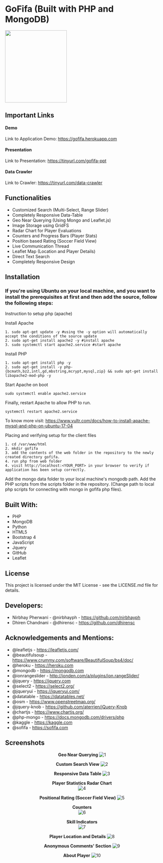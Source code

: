 # GoFifa (Built with PHP and MongoDB)

<a href="https://gofifa.herokuapp.com"><img src="https://i.ibb.co/CM8V5cM/logo.png" width="202" height="237"></a>

## Important Links 

#### Demo 
Link to Application Demo: https://gofifa.herokuapp.com

#### Presentation
Link to Presentation: https://tinyurl.com/gofifa-ppt

#### Data Crawler
Link to Crawler: https://tinyurl.com/data-crawler

## Functionalities 
- Customized Search (Multi-Select, Range Slider)
- Completely Responsive Data-Table
- Geo Near Querying (Using Mongo and Leaflet.js)
- Image Storage using GridFS
- Radar Chart for Player Evaluations
- Counters and Progress Bars (Player Stats)
- Position based Rating (Soccer Field View)
- Live Communication Thread 
- Leaflet Map (Location and Player Details)
- Direct Text Search 
- Completely Responsive Design

## Installation

### If you're using Ubuntu on your local machine, and you want to install the prerequisites at first and then add the source, follow the following steps:

Instruction to setup php (apache)

Install Apache
```
1. sudo apt-get update -y #using the -y option will automatically accept the conditions of the source update
2. sudo apt-get install apache2 -y #install apache
3. sudo systemctl start apache2.service #start apache
```

Install PHP
```
1. sudo apt-get install php -y
2. sudo apt-get install -y php-{bcmath,bz2,intl,gd,mbstring,mcrypt,mysql,zip} && sudo apt-get install libapache2-mod-php -y
```

Start Apache on boot
```
sudo systemctl enable apache2.service
```

Finally, restart Apache to allow PHP to run.
```
systemctl restart apache2.service
```

To know more visit: https://www.vultr.com/docs/how-to-install-apache-mysql-and-php-on-ubuntu-17-04

Placing and verifying setup for the client files
```
1. cd /var/www/html
2. mkdir gofifa
3. add the contents of the web folder in the repository to the newly created directory gofifa.
4. run php from web folder
4. visit http://localhost:<YOUR_PORT> in your browser to verify if application has been setup correctly.
```
Add the mongo data folder to your local machine's mongodb path.
Add the PHP scripts from the scripts folder in the repository. (Change path to local php scripts for connecting with mongo in gofifa php files).  

## Built With:
- PHP
- MongoDB
- Python
- HTML5
- Bootstrap 4
- JavaScript
- Jquery
- GitHub
- Leaflet
    
## License
This project is licensed under the MIT License - see the LICENSE.md file for details. 

## Developers:
- Nirbhay Pherwani - @nirbhayph - https://github.com/nirbhayph 
- Dhiren Chandnani - @dhirensc - https://github.com/dhirensc 

## Acknowledgements and Mentions:
- @leafletjs - https://leafletjs.com/
- @beautifulsoup - https://www.crummy.com/software/BeautifulSoup/bs4/doc/
- @heroku - https://heroku.com
- @mongodb - https://mongodb.com
- @ionrangeslider - http://ionden.com/a/plugins/ion.rangeSlider/
- @jquery - https://jquery.com
- @select2 - https://select2.org/
- @jqueryui - https://jqueryui.com/
- @datatable - https://datatables.net/
- @osm - https://www.openstreetmap.org/
- @jquery-knob - https://github.com/aterrien/jQuery-Knob
- @chartjs - https://www.chartjs.org/
- @php-mongo - https://docs.mongodb.com/drivers/php
- @kaggle - https://kaggle.com
- @sofifa - https://sofifa.com

## Screenshots
<p align="center">
    <b>Geo Near Querying</b>
    <img src="https://i.ibb.co/S6SNxRg/1.png" alt="1">
</p>
<p align="center">
    <b>Custom Search View</b>
    <img src="https://i.ibb.co/9wL64vr/2.png" alt="2">
</p>
<p align="center">
    <b>Responsive Data Table</b>
    <img src="https://i.ibb.co/Ct2z4W4/3.png" alt="3">
</p>
<p align="center">
    <b>Player Statistics Radar Chart</b><br/>
    <img src="https://i.ibb.co/hCvRmxy/4.png" alt="4">
</p>
<p align="center">
    <b>Positional Rating (Soccer Field View)</b>
    <img src="https://i.ibb.co/NtcWyc2/5.png" alt="5">
</p>
<p align="center">
    <b>Counters</b><br/>
    <img src="https://i.ibb.co/Tv4LnB1/6.png" alt="6">
</p>
<p align="center">
    <b>Skill Indicators</b><br/>
    <img src="https://i.ibb.co/HgbKP2C/7.png" alt="7">
</p>
<p align="center">
    <b>Player Location and Details</b>
    <img src="https://i.ibb.co/xgTf66z/8.png" alt="8">
</p>
<p align="center">
    <b>Anonymous Comments' Section</b>
    <img src="https://i.ibb.co/KFSPvc0/9.png" alt="9">
</p>
<p align="center">
    <b>About Player</b>
    <img src="https://i.ibb.co/9hBW5MQ/10.png" alt="10">
</p>




